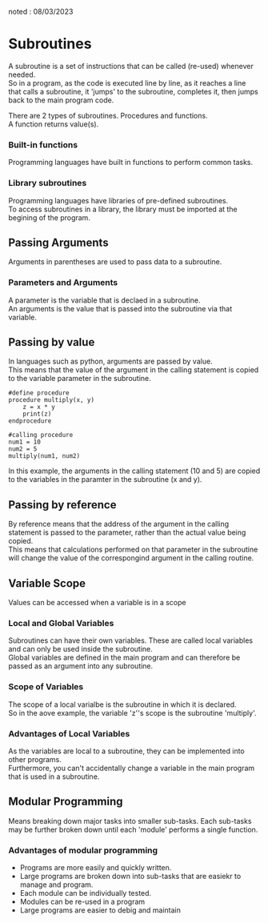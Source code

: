 noted : 08/03/2023

# Subroutines

A subroutine is a set of instructions that can be called (re-used) whenever needed.  
So in a program, as the code is executed line by line, as it reaches a line that calls a subroutine, it 'jumps' to the subroutine, completes it, then jumps back to the main program code.

There are 2 types of subroutines. Procedures and functions.  
A function returns value(s).

### Built-in functions

Programming languages have built in functions to perform common tasks.

### Library subroutines

Programming languages have libraries of pre-defined subroutines.  
To access subroutines in a library, the library must be imported at the begining of the program.

## Passing Arguments

Arguments in parentheses are used to pass data to a subroutine.

### Parameters and Arguments

A parameter is the variable that is declaed in a subroutine.  
An arguments is the value that is passed into the subroutine via that variable.

## Passing by value

In languages such as python, arguments are passed by value.  
This means that the value of the argument in the calling statement is copied to the variable parameter in the subroutine.

    #define procedure
    procedure multiply(x, y)
        z = x * y
        print(z)
    endprocedure

    #calling procedure
    num1 = 10
    num2 = 5
    multiply(num1, num2)

In this example, the arguments in the calling statement (10 and 5) are copied to the variables in the paramter in the subroutine (x and y).

## Passing by reference

By reference means that the address of the argument in the calling statement is passed to the parameter, rather than the actual value being copied.  
This means that calculations performed on that parameter in the subroutine will change the value of the correspongind argument in the calling routine.

## Variable Scope

Values can be accessed when a variable is in a scope

### Local and Global Variables

Subroutines can have their own variables. These are called local variables and can only be used inside the subroutine.  
Global variables are defined in the main program and can therefore be passed as an argument into any subroutine.

### Scope of Variables
The scope of a local varialbe is the subroutine in which it is declared.  
So in the aove example, the variable 'z''s scope is the subroutine 'multiply'.

### Advantages of Local Variables
As the variables are local to a subroutine, they can be implemented into other programs.  
Furthermore, you can't accidentally change a variable in the main program that is used in a subroutine.

## Modular Programming
Means breaking down major tasks into smaller sub-tasks.  Each sub-tasks may be further broken down until each 'module' performs a single function.

### Advantages of modular programming
- Programs are more easily and quickly written.  
- Large programs are broken down into sub-tasks that are easiekr to manage and program.  
- Each module can be individually tested.
- Modules can be re-used in a program
- Large programs are easier to debig and maintain
